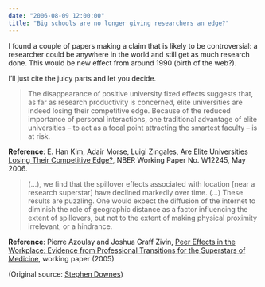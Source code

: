 ```yaml
---
date: "2006-08-09 12:00:00"
title: "Big schools are no longer giving researchers an edge?"
---
```




I found a couple of papers making a claim that is likely to be controversial: a researcher could be anywhere in the world and still get as much research done. This would be new effect from around 1990 (birth of the web?).

I&rsquo;ll just cite the juicy parts and let you decide.

> The disappearance of positive university fixed effects suggests that, as far as research productivity is concerned, elite universities are indeed losing their competitive edge. Because of the reduced importance of personal interactions, one traditional advantage of elite universities &#8211; to act as a focal point attracting the smartest faculty &#8211; is at risk.

__Reference__: E. Han Kim, Adair Morse, Luigi Zingales, [Are Elite Universities Losing Their Competitive Edge?](http://www.dbresearch.com/PROD/DBR_INTERNET_DE-PROD//PROD0000000000200480.pdf), NBER Working Paper No. W12245, May 2006.

> (&hellip;), we find that the spillover effects associated with location [near a research superstar] have declined markedly over time. (&hellip;) These results are puzzling. One would expect the diffusion of the internet to diminish the role of geographic distance as a factor influencing the extent of spillovers, but not to the extent of making physical proximity irrelevant, or a hindrance.


__Reference__: Pierre Azoulay and Joshua Graff Zivin, [Peer Effects in the Workplace: Evidence from Professional Transitions for the Superstars of Medicine](http://ipc.mit.edu/), working paper (2005)

(Original source: [Stephen Downes](http://www.downes.ca/cgi-bin/page.cgi?post=35373))

